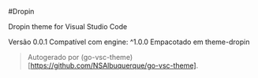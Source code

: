 #Dropin

Dropin theme for Visual Studio Code

Versão 0.0.1
Compatível com engine: ^1.0.0
Empacotado em theme-dropin

> Autogerado por (go-vsc-theme)[https://github.com/NSAlbuquerque/go-vsc-theme].